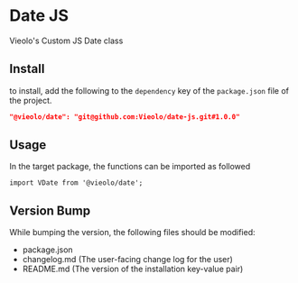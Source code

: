 # Date JS
Vieolo's Custom JS Date class

## Install
to install, add the following to the `dependency` key of the `package.json` file of the project.

```json
"@vieolo/date": "git@github.com:Vieolo/date-js.git#1.0.0"
```

## Usage
In the target package, the functions can be imported as followed
```JS
import VDate from '@vieolo/date';
```

## Version Bump
While bumping the version, the following files should be modified:
- package.json
- changelog.md (The user-facing change log for the user)
- README.md (The version of the installation key-value pair)